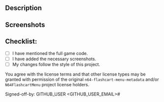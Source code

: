 <!--- Provide a general summary of your changes in the Title above -->

## Description
<!--- Describe which descriptions and regions. -->

## Screenshots
<!-- Show image(s) of the original back boxart (for comparison): -->


## Checklist:
<!--- Go over all the following points, and put an `x` in all the boxes that apply. -->
<!--- If you're unsure about any of these, don't hesitate to ask. We're here to help! -->
- [ ] I have mentioned the full game code.
- [ ] I have added the necessary screenshots.
- [ ] My changes follow the style of this project.

You agree with the license terms and that other license types may be granted with permission of the original `n64-flashcart-menu-metadata` and/or `N64FlashcartMenu` project license holders.

<!--- It would be nice if you could sign off your contribution by replacing the name with your GitHub user name and GitHub email contact. -->
Signed-off-by: GITHUB_USER <GITHUB_USER_EMAIL>#
